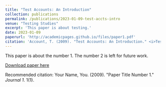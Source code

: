 ```yaml
---
title: "Test Accounts: An Introduction"
collection: publications
permalink: /publications/2023-01-09-test-accts-intro
venue: "Testing Studies"
excerpt: 'This paper is about testing.'
date: 2023-01-09
paperurl: 'http://academicpages.github.io/files/paper1.pdf'
citation: 'Account, T. (2009). "Test Accounts: An Introduction." <i>Testing Studies</i>. 1(1).'
---
```

This paper is about the number 1. The number 2 is left for future work.

[Download paper here](http://academicpages.github.io/files/paper1.pdf)

Recommended citation: Your Name, You. (2009). "Paper Title Number 1." <i>Journal 1</i>. 1(1).
